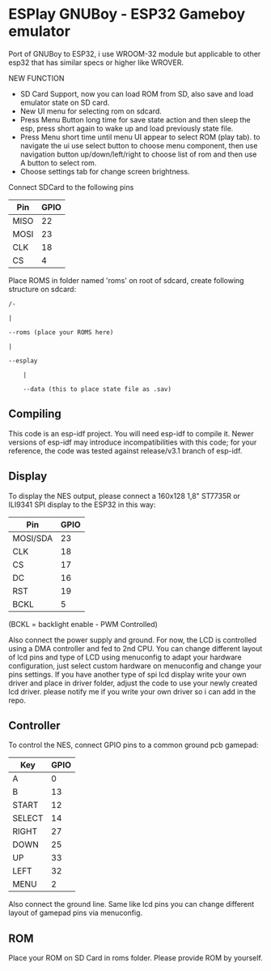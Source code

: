 # ESPlay GNUBoy - ESP32 Gameboy emulator

Port of GNUBoy to ESP32, i use WROOM-32 module but applicable to other esp32 that has similar specs or higher like WROVER.

NEW FUNCTION
- SD Card Support, now you can load ROM from SD, also save and load emulator state on SD card.
- New UI menu for selecting rom on sdcard.
- Press Menu Button long time for save state action and then sleep the esp, press short again to wake up and load previously state file.
- Press Menu short time until menu UI appear to select ROM (play tab). to navigate the ui use select button to choose menu component, then use navigation button up/down/left/right to choose list of rom and then use A button to select rom.
- Choose settings tab for change screen brightness. 

Connect SDCard to the following pins

Pin | GPIO
---- | ----
MISO | 22
MOSI | 23
CLK | 18
CS | 4

Place ROMS in folder named 'roms' on root of sdcard, create following structure on sdcard:

	/-

	|

 	--roms (place your ROMS here)

 	|

 	--esplay

   		|

   		--data (this to place state file as .sav)


Compiling
---------

This code is an esp-idf project. You will need esp-idf to compile it. Newer versions of esp-idf may introduce incompatibilities with this code;
for your reference, the code was tested against release/v3.1 branch of esp-idf.


Display
-------

To display the NES output, please connect a 160x128 1,8" ST7735R or ILI9341 SPI display to the ESP32 in this way:

Pin | GPIO
---- | ----
MOSI/SDA | 23
CLK | 18
CS | 17
DC | 16
RST | 19
BCKL | 5

(BCKL = backlight enable - PWM Controlled)

Also connect the power supply and ground. For now, the LCD is controlled using a DMA controller and fed to 2nd CPU. You can change different layout of lcd pins and type of LCD using menuconfig to adapt your hardware configuration, just select custom hardware on menuconfig and change your pins settings. If you have another type of spi lcd display write your own driver and place in driver folder, adjust the code to use your newly created lcd driver. please notify me if you write your own driver so i can add in the repo.


Controller
----------

To control the NES, connect GPIO pins to a common ground pcb gamepad:

Key | GPIO
---- | ----
A | 0
B | 13
START | 12
SELECT | 14
RIGHT | 27
DOWN | 25
UP | 33
LEFT | 32
MENU | 2

Also connect the ground line. Same like lcd pins you can change different layout of gamepad pins via menuconfig.

ROM
--- 
Place your ROM on SD Card in roms folder. Please provide ROM by yourself.


